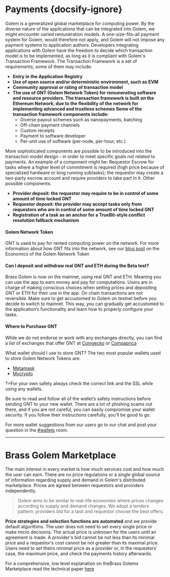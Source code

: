 # Payments {docsify-ignore}
Golem is a generalized global marketplace for computing power. By the diverse nature of the applications that can be integrated into Golem, we might encounter varied remuneration models. A one-size-fits-all payment system for Golem, would therefore not apply, and Golem will not impose any payment systems to application authors. 
Developers integrating applications with Golem have the freedom to decide which transaction model is to be implemented, as long as it is compliant with Golem's Transaction Framework. The Transaction Framework is a set of requirements, some of them may include:


* **Entry in the Application Registry**
* **Use of open source and/or deterministic environment, such as EVM**
* **Community approval or rating of transaction model**
* **The use of GNT (Golem Network Token) for remunerating software and resource providers. The transaction framework is built on the Ethereum Network, due to the flexibility of the network for implementing advanced and trustless schemes
Some of the transaction framework components include:**
	* Diverse payout schemes such as nanopayments, batching
	* Off-chain payment channels
	* Custom receipts
	* Payment to software developer
	* Per-unit use of software (per-node, per-hour, etc.)

More sophisticated components are possible to be introduced into the transaction model design - in order to meet specific goals not related to payments. An example of a component might be: Requestor Escrow for tasks where a higher level of commitment is required (high price because of specialized hardware or long running subtasks); the requestor may create a two-party escrow account and require providers to take part in it.
Other possible components:
* **Provider deposit: the requestor may require to be in control of some amount of time locked GNT**
* **Requestor deposit: the provider may accept tasks only from requestors who are in control of some amount of time locked GNT**
* **Registration of a task as an anchor for a TrueBit-style conflict resolution fallback mechanism**

#### Golem Network Token
GNT is used to pay for rented computing power on the network. For more information about how GNT fits into the network, see our [blog post](https://blog.golemproject.net/the-economics-of-the-golem-network-token-d64c1a50b1d5) on the Economics of the Golem Network Token

#### Can I deposit and withdraw real GNT and ETH during the Beta test?
Brass Golem is now on the mainnet, using real GNT and ETH. Meaning you can use the app to earn money and pay for computations. Users are in charge of making conscious choices when setting prices and depositing GNT or ETH for their use in the app. On chain transactions are not reversible. 
Make sure to get accustomed to Golem on testnet before you decide to switch to mainnet. This way, you can gradually get accustomed to the application’s functionality and learn how to properly configure your tasks.

#### Where to Purchase GNT
While we do not endorse or work with any exchanges directly, you can find a list of exchanges that offer GNT at [Coingecko](https://www.coingecko.com/) or [Coinpaprica](https://coinpaprika.com/)

What wallet should I use to store GNT? 
The two most popular wallets used to store Golem Network Tokens are:
* [Metamask](https://metamask.io/)
* [Mycrypto](https://mycrypto.com/)

?>For your own safety always check the correct link and the SSL while using any wallets.

Be sure to read and follow all of the wallet’s safety instructions before sending GNT to your new wallet. There are a lot of phishing scams out there, and if you are not careful, you can easily compromise your wallet security. If you follow their instructions carefully, you’ll be good to go.

For more wallet suggestions from our users go to our chat and post your question in the [#wallets](https://chat.golem.network) room.

---

# Brass Golem Marketplace

The main interest in every market is how much services cost and how much the user can earn. There are no price regulations or a single global source of information regarding supply and demand in Golem's distributed marketplace. Prices are agreed between requestors and providers independently.

>Golem aims to be similar to real-life economies where prices changes according to supply and demand changes. We adopt a tenders pattern: providers bid for a task and requestor choose the best offers.

**Price strategies and selection functions are automated** and we provide default algorithms. The user does not need to set every single price or make micro decisions. The actual price is unknown for the users until an agreement is made. A provider's bid cannot be not less than its minimal price and a requestor's cost cannot be not greater than its maximal price. Users need to set theirs minimal price as a provider or, in the requestors’ case, the maximum price, and check the payments history afterwards.

For a comprehensive, low level explanation on theBrass Golems Marketplace read the technical paper [here](About/Knowledge-base?id=brass-golem-marketplace)
